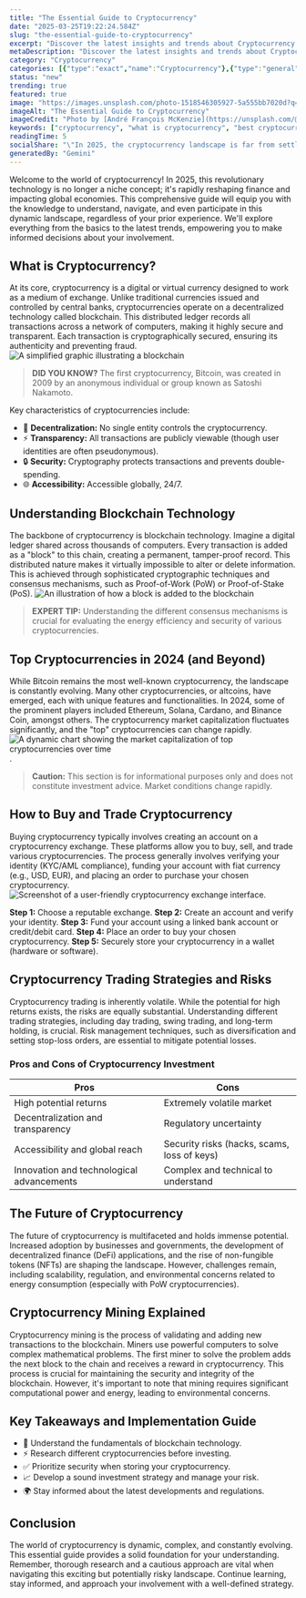 ```yaml
---
title: "The Essential Guide to Cryptocurrency"
date: "2025-03-25T19:22:24.584Z"
slug: "the-essential-guide-to-cryptocurrency"
excerpt: "Discover the latest insights and trends about Cryptocurrency. This comprehensive guide covers everything you need to know about Cryptocurrency in 2025."
metaDescription: "Discover the latest insights and trends about Cryptocurrency. This comprehensive guide covers everything you need to know about Cryptocurrency in 2025."
category: "Cryptocurrency"
categories: [{"type":"exact","name":"Cryptocurrency"},{"type":"general","name":"Finance"},{"type":"medium","name":"Financial Technology"},{"type":"specific","name":"Blockchain Technology"},{"type":"niche","name":"Smart Contracts"}]
status: "new"
trending: true
featured: true
image: "https://images.unsplash.com/photo-1518546305927-5a555bb7020d?q=85&w=1200&fit=max&fm=webp&auto=compress"
imageAlt: "The Essential Guide to Cryptocurrency"
imageCredit: "Photo by [André François McKenzie](https://unsplash.com/@silverhousehd) on Unsplash"
keywords: ["cryptocurrency", "what is cryptocurrency", "best cryptocurrency to invest in", "how to buy cryptocurrency", "cryptocurrency trading", "cryptocurrency investment risks", "cryptocurrency future", "top cryptocurrencies 2024", "cryptocurrency mining explained", "learn about cryptocurrency"]
readingTime: 5
socialShare: "\"In 2025, the cryptocurrency landscape is far from settled.  Understanding the underlying technology, not just the price fluctuations, is key to navigating its future.\""
generatedBy: "Gemini"
---
```




Welcome to the world of cryptocurrency!  In 2025, this revolutionary technology is no longer a niche concept; it's rapidly reshaping finance and impacting global economies.  This comprehensive guide will equip you with the knowledge to understand, navigate, and even participate in this dynamic landscape, regardless of your prior experience.  We'll explore everything from the basics to the latest trends, empowering you to make informed decisions about your involvement.

## What is Cryptocurrency?

At its core, cryptocurrency is a digital or virtual currency designed to work as a medium of exchange.  Unlike traditional currencies issued and controlled by central banks, cryptocurrencies operate on a decentralized technology called blockchain.  This distributed ledger records all transactions across a network of computers, making it highly secure and transparent.  Each transaction is cryptographically secured, ensuring its authenticity and preventing fraud.  ![A simplified graphic illustrating a blockchain](https://images.unsplash.com/photo-1518546305927-5a555bb7020d?q=85&w=1200&fit=max&fm=webp&auto=compress)

> **DID YOU KNOW?** The first cryptocurrency, Bitcoin, was created in 2009 by an anonymous individual or group known as Satoshi Nakamoto.

Key characteristics of cryptocurrencies include:

* 🔑 **Decentralization:** No single entity controls the cryptocurrency.
* ⚡ **Transparency:** All transactions are publicly viewable (though user identities are often pseudonymous).
* 🔒 **Security:** Cryptography protects transactions and prevents double-spending.
* 🌐 **Accessibility:**  Accessible globally, 24/7.

## Understanding Blockchain Technology

The backbone of cryptocurrency is blockchain technology.  Imagine a digital ledger shared across thousands of computers. Every transaction is added as a "block" to this chain, creating a permanent, tamper-proof record.  This distributed nature makes it virtually impossible to alter or delete information.  This is achieved through sophisticated cryptographic techniques and consensus mechanisms, such as Proof-of-Work (PoW) or Proof-of-Stake (PoS).  ![An illustration of how a block is added to the blockchain](https://images.unsplash.com/photo-1621504450181-5d356f61d307?q=85&w=1200&fit=max&fm=webp&auto=compress)

> **EXPERT TIP:**  Understanding the different consensus mechanisms is crucial for evaluating the energy efficiency and security of various cryptocurrencies.

## Top Cryptocurrencies in 2024 (and Beyond)

While Bitcoin remains the most well-known cryptocurrency, the landscape is constantly evolving.  Many other cryptocurrencies, or altcoins, have emerged, each with unique features and functionalities.  In 2024, some of the prominent players included Ethereum, Solana, Cardano, and Binance Coin, amongst others.  The cryptocurrency market capitalization fluctuates significantly, and the "top" cryptocurrencies can change rapidly.  ![A dynamic chart showing the market capitalization of top cryptocurrencies over time](https://images.unsplash.com/photo-1622630998477-20aa696ecb05?q=85&w=1200&fit=max&fm=webp&auto=compress).

> **Caution:**  This section is for informational purposes only and does not constitute investment advice.  Market conditions change rapidly.

## How to Buy and Trade Cryptocurrency

Buying cryptocurrency typically involves creating an account on a cryptocurrency exchange.  These platforms allow you to buy, sell, and trade various cryptocurrencies.  The process generally involves verifying your identity (KYC/AML compliance), funding your account with fiat currency (e.g., USD, EUR), and placing an order to purchase your chosen cryptocurrency.  ![Screenshot of a user-friendly cryptocurrency exchange interface](https://images.unsplash.com/photo-1621761191319-c6fb62004040?q=85&w=1200&fit=max&fm=webp&auto=compress).

**Step 1:** Choose a reputable exchange.
**Step 2:** Create an account and verify your identity.
**Step 3:** Fund your account using a linked bank account or credit/debit card.
**Step 4:** Place an order to buy your chosen cryptocurrency.
**Step 5:** Securely store your cryptocurrency in a wallet (hardware or software).

## Cryptocurrency Trading Strategies and Risks

Cryptocurrency trading is inherently volatile.  While the potential for high returns exists, the risks are equally substantial.  Understanding different trading strategies, including day trading, swing trading, and long-term holding, is crucial.  Risk management techniques, such as diversification and setting stop-loss orders, are essential to mitigate potential losses.

### Pros and Cons of Cryptocurrency Investment

| Pros                               | Cons                                     |
|------------------------------------|-----------------------------------------|
| High potential returns             | Extremely volatile market                |
| Decentralization and transparency  | Regulatory uncertainty                    |
| Accessibility and global reach     | Security risks (hacks, scams, loss of keys) |
| Innovation and technological advancements | Complex and technical to understand      |

## The Future of Cryptocurrency

The future of cryptocurrency is multifaceted and holds immense potential.  Increased adoption by businesses and governments, the development of decentralized finance (DeFi) applications, and the rise of non-fungible tokens (NFTs) are shaping the landscape.  However, challenges remain, including scalability, regulation, and environmental concerns related to energy consumption (especially with PoW cryptocurrencies).

## Cryptocurrency Mining Explained

Cryptocurrency mining is the process of validating and adding new transactions to the blockchain.  Miners use powerful computers to solve complex mathematical problems.  The first miner to solve the problem adds the next block to the chain and receives a reward in cryptocurrency.  This process is crucial for maintaining the security and integrity of the blockchain.  However, it's important to note that mining requires significant computational power and energy, leading to environmental concerns.

## Key Takeaways and Implementation Guide

* 🔑 Understand the fundamentals of blockchain technology.
* ⚡ Research different cryptocurrencies before investing.
* ✅ Prioritize security when storing your cryptocurrency.
* 📈 Develop a sound investment strategy and manage your risk.
* 🌍 Stay informed about the latest developments and regulations.

## Conclusion

The world of cryptocurrency is dynamic, complex, and constantly evolving.  This essential guide provides a solid foundation for your understanding.  Remember, thorough research and a cautious approach are vital when navigating this exciting but potentially risky landscape.  Continue learning, stay informed, and approach your involvement with a well-defined strategy.


